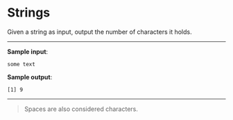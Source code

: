 # Strings

Given a string as input, output the number of characters it holds.

---

**Sample input**:
```
some text
```

**Sample output**:
```
[1] 9
```

---

>Spaces are also considered characters.